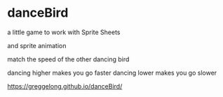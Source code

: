 # danceBird

a little game to work with Sprite Sheets

and sprite animation


match the speed of the other dancing bird

dancing higher makes you go faster
dancing lower makes you go slower


 https://greggelong.github.io/danceBird/